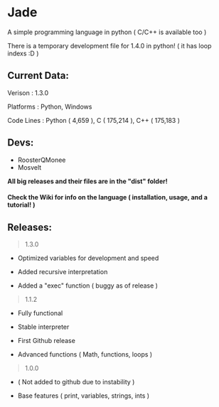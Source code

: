 # Jade

A simple programming language in python ( C/C++ is available too )

There is a temporary development file for 1.4.0 in python! ( it has loop indexs :D )

## Current Data:

Verison    : 1.3.0

Platforms  : Python, Windows

Code Lines : Python ( 4,659 ), C ( 175,214 ), C++ ( 175,183 )

## Devs:

* RoosterQMonee
* Mosvelt

**All big releases and their files are in the "dist" folder!**

#### Check the Wiki for info on the language ( installation, usage, and a tutorial! )

## Releases:

> 1.3.0

* Optimized variables for development and speed

* Added recursive interpretation

* Added a "exec" function ( buggy as of release )

> 1.1.2

* Fully functional

* Stable interpreter

* First Github release

* Advanced functions ( Math, functions, loops )

> 1.0.0

* ( Not added to github due to instability )

* Base features ( print, variables, strings, ints )
